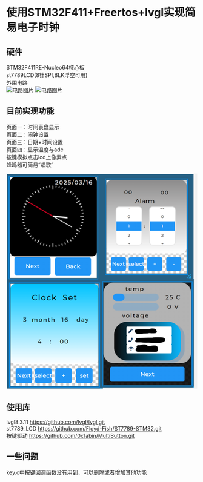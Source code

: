 # 使用STM32F411+Freertos+lvgl实现简易电子时钟  

## 硬件

STM32F411RE-Nucleo64核心板  
st7789LCD(8针SPI,BLK浮空可用)  
外围电路  
![电路图片](https://github.com/Wang8477/STM32-Freertos-lvgl-/blob/master/pic/schematics_1.png "schematics_1")
![电路图片]([pic\schematics_2.png](https://github.com/Wang8477/STM32-Freertos-lvgl-/blob/master/pic/schematics_2.png) "schematics_2")
## 目前实现功能
页面一：时间表盘显示  
页面二：闹钟设置  
页面三：日期+时间设置  
页面四：显示温度与adc  
按键模拟点击lcd上像素点  
蜂鸣器可简易“唱歌”

![屏幕图片](pic/screen.png "screen")

## 使用库
lvgl8.3.11 https://github.com/lvgl/lvgl.git  
st7789_LCD https://github.com/Floyd-Fish/ST7789-STM32.git  
按键驱动  https://github.com/0x1abin/MultiButton.git  
## 一些问题
key.c中按键回调函数没有用到，可以删除或者增加其他功能

